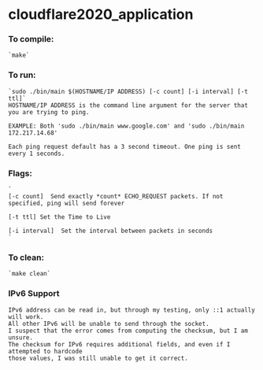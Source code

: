 # cloudflare2020_application

### To compile:
    `make`

### To run:
    `sudo ./bin/main $(HOSTNAME/IP ADDRESS) [-c count] [-i interval] [-t ttl]` 
    HOSTNAME/IP ADDRESS is the command line argument for the server that you are trying to ping.

    EXAMPLE: Both 'sudo ./bin/main www.google.com' and 'sudo ./bin/main 172.217.14.68'
    
    Each ping request default has a 3 second timeout. One ping is sent every 1 seconds.

### Flags:
    `   
    [-c count]  Send exactly *count* ECHO_REQUEST packets. If not specified, ping will send forever

    [-t ttl] Set the Time to Live

    [-i interval]  Set the interval between packets in seconds
    `

### To clean:
    `make clean`

### IPv6 Support
    IPv6 address can be read in, but through my testing, only ::1 actually will work.
    All other IPv6 will be unable to send through the socket. 
    I suspect that the error comes from computing the checksum, but I am unsure. 
    The checksum for IPv6 requires additional fields, and even if I attempted to hardcode
    those values, I was still unable to get it correct.

